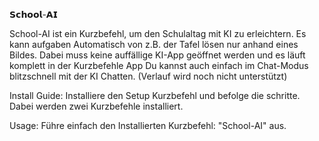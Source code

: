 𝗦𝗰𝗵𝗼𝗼𝗹-𝗔𝗜

School-AI ist ein Kurzbefehl, um den Schulaltag mit KI zu erleichtern.
Es kann aufgaben Automatisch von z.B. der Tafel lösen nur anhand eines Bildes.
Dabei muss keine auffällige KI-App geöffnet werden und es läuft komplett in der Kurzbefehle App
Du kannst auch einfach im Chat-Modus blitzschnell mit der KI Chatten. (Verlauf wird noch nicht unterstützt)


Install Guide:
Installiere den Setup Kurzbefehl und befolge die schritte.
Dabei werden zwei Kurzbefehle installiert.

Usage: Führe einfach den Installierten Kurzbefehl: "School-AI" aus.
